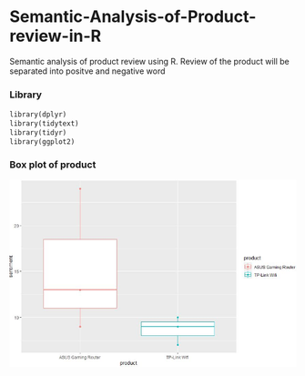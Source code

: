 # Semantic-Analysis-of-Product-review-in-R
Semantic analysis of product review using R. Review of the product  will be separated into positve and negative word

### Library
```
library(dplyr) 
library(tidytext) 
library(tidyr) 
library(ggplot2)
```
### Box plot of product
<div style="text-align:center"><img src="Capture.JPG" /></div>

